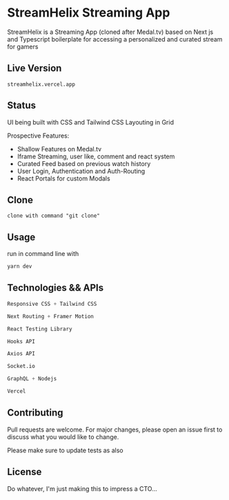 # StreamHelix Streaming App

StreamHelix is a Streaming App (cloned after Medal.tv) based on Next js and Typescript boilerplate for accessing a personalized and curated stream for gamers

## Live Version
```
streamhelix.vercel.app

```

## Status

UI being built with CSS and Tailwind CSS
Layouting in Grid

Prospective Features: 
- Shallow Features on Medal.tv
- Iframe Streaming, user like, comment and react system
- Curated Feed based on previous watch history
- User Login, Authentication and Auth-Routing
- React Portals for custom Modals


## Clone
```
clone with command "git clone"

```

## Usage

run in command line with

```bash
yarn dev
```

## Technologies && APIs

```python
Responsive CSS + Tailwind CSS

Next Routing + Framer Motion

React Testing Library

Hooks API

Axios API

Socket.io

GraphQL + Nodejs

Vercel
```

## Contributing
Pull requests are welcome. For major changes, please open an issue first to discuss what you would like to change.

Please make sure to update tests as also

## License
Do whatever, I'm just making this to impress a CTO...
